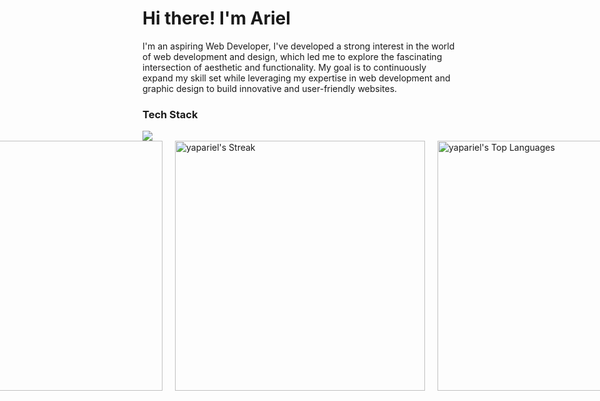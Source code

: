  <h1>Hi there! I'm Ariel</h1> 
<p>I'm an aspiring Web Developer, I've developed a strong interest in the world of web development and design, which led me to explore the fascinating intersection of aesthetic and functionality. My goal is to continuously expand my skill set while leveraging my expertise in web development and graphic design to build innovative and user-friendly websites.</p>

### Tech Stack
<img src="https://skillicons.dev/icons?i=html,css,js,react,git,github,photoshop,figma,vscode&theme=dark&perline=10" />

<div style="display: flex; align-items: center; justify-content: center;">
    <div style="margin-right: 20px;">
        <img src="https://github-readme-stats.vercel.app/api?username=yapariel&theme=vue-dark&show_icons=true&hide_border=true&count_private=true" width="400" alt="yapariel's Stats">
    </div>
    <div style="margin-right: 20px;">
        <img src="https://github-readme-streak-stats.herokuapp.com/?user=yapariel&theme=vue-dark&hide_border=true" width="400" alt="yapariel's Streak">
    </div>
    <div>
        <img src="https://github-readme-stats.vercel.app/api/top-langs/?username=yapariel&theme=vue-dark&show_icons=true&hide_border=true&layout=compact" width="400" alt="yapariel's Top Languages">
    </div>
</div>
